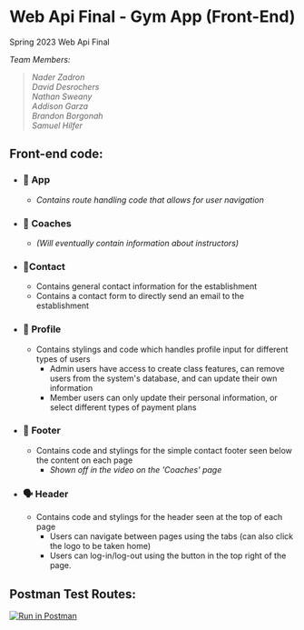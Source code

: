 # Web Api Final - Gym App (Front-End)

Spring 2023 Web Api Final

_Team Members:_

> _Nader Zadron_<br>
>_David Desrochers_<br>
>_Nathan Sweany_<br>
>_Addison Garza_<br>
>_Brandon Borgonah_<br>
>_Samuel Hilfer_<br>



## Front-end code:
- ### 📱 App 
    - _Contains route handling code that allows for user navigation_
- ### 📛 Coaches 
    - _(Will eventually contain information about instructors)_
- ### 📝Contact
    - Contains general contact information for the establishment
    - Contains a contact form to directly send an email to the establishment
- ### 🔳 Profile
    - Contains stylings and code which handles profile input for different types of users
        - Admin users have access to create class features, can remove users from the system's database, and can update their own information
        - Member users can only update their personal information, or select different types of payment plans 
- ### 🦶 Footer
    - Contains code and stylings for the simple contact footer seen below the content on each page 
        - _Shown off in the video on the 'Coaches' page_ 
- ### 🗣️ Header
    - Contains code and stylings for the header seen at the top of each page
        - Users can navigate between pages using the tabs (can also click the logo to be taken home)
        - Users can log-in/log-out using the button in the top right of the page.  


## Postman Test Routes:

[![Run in Postman](https://run.pstmn.io/button.svg)](https://app.getpostman.com/run-collection/22241646-c6ae8f9c-005f-4f22-9e56-00274f9995d4?action=collection%2Ffork&collection-url=entityId%3D22241646-c6ae8f9c-005f-4f22-9e56-00274f9995d4%26entityType%3Dcollection%26workspaceId%3D345d5336-45b0-4725-8e70-42642449c842)
